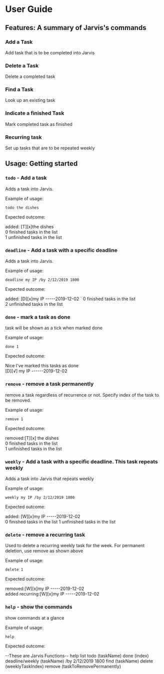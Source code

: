 # User Guide

## Features: A summary of Jarvis's commands

### Add a Task
Add task that is to be completed into Jarvis

### Delete a Task 
Delete a completed task

### Find a Task
Look up an existing task

### Indicate a finished Task
Mark completed task as finished

### Recurring task
Set up tasks that are to be repeated weekly


## Usage: Getting started

### `todo` - Add a task

Adds a task into Jarvis.

Example of usage: 

`todo the dishes`

Expected outcome:

added: [T][x]the dishes  
0 finished tasks in the list  
1 unfinished tasks in the list    


### `deadline` - Add a task with a specific deadline

Adds a task into Jarvis.

Example of usage: 

`deadline my IP /by 2/12/2019 1800`

Expected outcome:

added: [D][x]my IP -----2019-12-02 `
0 finished tasks in the list  
2 unfinished tasks in the list  


### `done` - mark a task as done

task will be shown as a tick when marked done

Example of usage: 

`done 1`

Expected outcome: 

Nice I've marked this tasks as done  
[D][√] my IP ------2019-12-02


### `remove` - remove a task permanently

remove a task regardless of recurrence or not. Specify index of the task to be removed.

Example of usage: 

`remove 1`

Expected outcome: 

removed:[T][x] the dishes  
0 finished tasks in the list  
1 unfinished tasks in the list 


### `weekly` - Add a task with a specific deadline. This task repeats weekly

Adds a task into Jarvis that repeats weekly

Example of usage: 

`weekly my IP /by 2/12/2019 1800`

Expected outcome:

added: [W][x]my IP -----2019-12-02  
0 finished tasks in the list 
1 unfinished tasks in the list  

### `delete` - remove a recurring task

Used to delete a recurring weekly task for the week. For permanent deletion, use remove as shown above

Example of usage: 

`delete 1`

Expected outcome: 

removed:[W][x]my IP -----2019-12-02  
added recurring:[W][x]my IP -----2019-12-02 


### `help` - show the commands 

show commands at a glance

Example of usage: 

`help`

Expected outcome: 

--These are Jarvis Functions-- 
help
list
todo (taskName)
done (index)
deadline/weekly (taskName) /by 2/12/2019 1800
find (taskName)
delete (weeklyTaskIndex)
remove (taskToRemovePermanently)


 